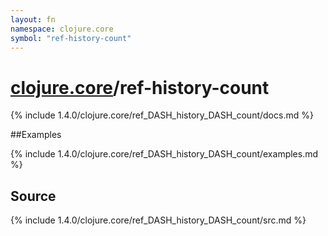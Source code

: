```yaml
---
layout: fn
namespace: clojure.core
symbol: "ref-history-count"
---
```


# [clojure.core](../)/ref-history-count

{% include 1.4.0/clojure.core/ref_DASH_history_DASH_count/docs.md %}

##Examples

{% include 1.4.0/clojure.core/ref_DASH_history_DASH_count/examples.md %}
## Source
{% include 1.4.0/clojure.core/ref_DASH_history_DASH_count/src.md %}

